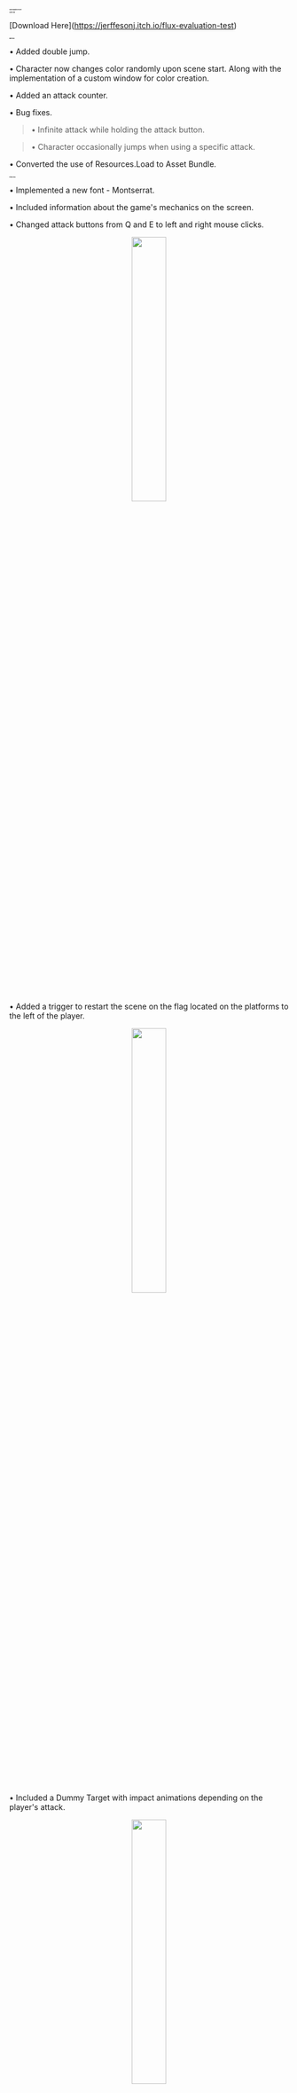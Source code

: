 <h1 style="font-size: 2px;">
Flux Evaluation Project
</h1>

<h2 style="font-size: 2px;">
Game Link
</h2>

[Download Here](<a>https://jerffesonj.itch.io/flux-evaluation-test</a>)

<h2 style="font-size: 2px;">
Main task
</h2>

•	Added double jump. 

•	Character now changes color randomly upon scene start. Along with the implementation of a custom window for color creation. 

•	Added an attack counter. 

•	Bug fixes.

  <blockquote>•	Infinite attack while holding the attack button. </blockquote>
  
  <blockquote>•	Character occasionally jumps when using a specific attack. </blockquote>
  
•	Converted the use of Resources.Load to Asset Bundle. 


<h2 style="font-size: 2px;">
Extras task:
</h2>

• Implemented a new font - Montserrat. 

•	Included information about the game's mechanics on the screen. 

•	Changed attack buttons from Q and E to left and right mouse clicks. 

<p align="center">
  <img src="https://img.itch.zone/aW1hZ2UvMjA3MzA5OC8xMjE5ODUxOS5wbmc=/original/8R4b%2FP.png" width="35%" height="35%">
</p>


•	Added a trigger to restart the scene on the flag located on the platforms to the left of the player. 

<p align="center">
  <img src="https://img.itch.zone/aW1hZ2UvMjA3MzA5OC8xMjE5ODUyMS5wbmc=/original/j9QcDR.png" width="35%" height="35%">
</p>

•	Included a Dummy Target with impact animations depending on the player's attack. 

<p align="center">
  <img src="https://img.itch.zone/aW1hZ2UvMjA3MzA5OC8xMjE5ODUyMC5wbmc=/original/qkIYeX.png" width="35%" height="35%">
</p>



•	Created a Custom Editor for the character's color script, with a button that opens the color creation window. 

•	Added a loading screen at the start of the game to prevent the player from seeing the scene being loaded, which could cause delays due to internet connectivity. 

•	Created a sprite importer to streamline the image import process. 
